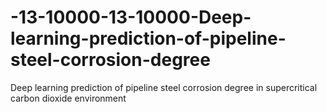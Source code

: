 # -13-10000-13-10000-Deep-learning-prediction-of-pipeline-steel-corrosion-degree
Deep learning prediction of pipeline steel corrosion degree in supercritical carbon dioxide environment
